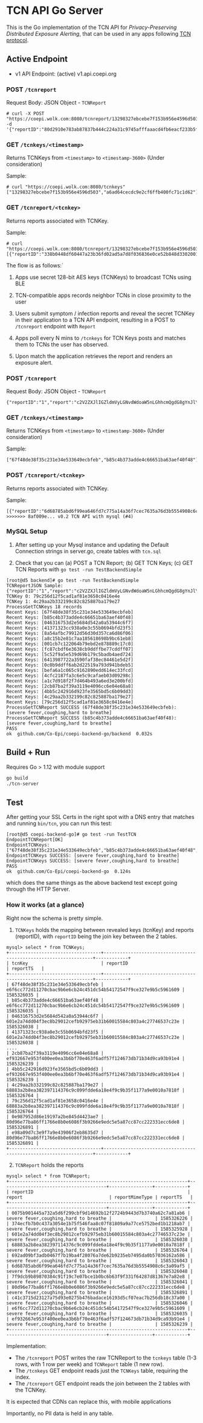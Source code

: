 # TCN API Go Server

This is the Go implementation of the TCN API for _Privacy-Preserving Distributed
Exposure Alerting_, that can be used in any apps following [TCN protocol](https://github.com/TCNCoalition/TCN).

## Active Endpoint
* v1 API Endpoint: (active) v1.api.coepi.org 

### POST `/tcnreport`
Request Body: JSON Object - `TCNReport`
```
# curl -X POST "https://coepi.wolk.com:8080/tcnreport/13298327ebcebe7f153b956e4596d503" -d '{"reportID":"80d2910e783ab87837b444c224a31c9745afffaaacd4fb6eacf233b5f30e3113","report":"c2V2ZXJlIGZldmVyLGNvdWdoaW5nLGhhcmQgdG8gYnJlYXRoZQ==","tcnKeys":"b85c4b373adde4c66651ba63aef40f48,41371323cc938a0e3c55b0694bfd23f5","reportTimeStamp":1585622063}'
```

### GET `/tcnkeys/<timestamp>`

Returns TCNKeys from `<timestamp>` to `<timestamp-3600>` (Under consideration)

Sample:
```
# curl "https://coepi.wolk.com:8080/tcnkeys"
["13298327ebcebe7f153b956e4596d503","a6ad64cecdc9e2cf6ffb400fc71c1d62"]
```

### GET `/tcnreport/<tcnkey>`

Returns reports associated with TCNKey.

Sample:
```
# curl "https://coepi.wolk.com:8080/tcnreport/13298327ebcebe7f153b956e4596d503"
[{"reportID":"338b0448df60447a23b36fd02ad5a7d8f036836e0ce52b848d3302001cc67a40","report":"c2V2ZXJlIGZldmVyLGNvdWdoaW5nLGhhcmQgdG8gYnJlYXRoZQ==","reportTimeStamp":1585622194}
```

The flow is as follows:`
1. Apps use secret 128-bit AES keys (TCNKeys) to broadcast TCNs using BLE

2. TCN-compatible apps records neighbor TCNs in close proximity to the user

3. Users submit symptom / infection reports and reveal the secret TCNKey in their application to a TCN API endpoint, resulting in a POST to `/tcnreport` endpoint with `Report`  

4. Apps poll every N mins to `/tcnkeys` for TCN Keys posts and matches them to TCNs the user has observed.

5. Upon match the application retrieves the report and renders an exposure alert. 


### POST `/tcnreport`
Request Body: JSON Object - `TCNReport`
```
{"reportID":"1","report":"c2V2ZXJlIGZldmVyLGNvdWdoaW5nLGhhcmQgdG8gYnJlYXRoZQ==","tcnKeys":"2cb87ba2f39a3119e4096cc6e04e68a8,4bb5c242916d923fe3565bd5c6b09dd3"}
```

### GET `/tcnkeys/<timestamp>`

Returns TCNKeys from `<timestamp>` to `<timestamp-3600>` (Under consideration)

Sample:
```
["67f48de38f35c231e34e533649ecbfeb","b85c4b373adde4c66651ba63aef40f48"]
```

### POST `/tcnreport/<tcnkey>`

Returns reports associated with TCNKey.

Sample:
```
[{"reportID":"6d68785abd6f99ea646fd7c775a14a36f7cec7635a76d3b5554908c6c3a09af5","report":"c2V2ZXJlIGZldmVyLGNvdWdoaW5nLGhhcmQgdG8gYnJlYXRoZQ==","reportTimeStamp":1585326048}]
>>>>>>> 8af009e... v0.2 TCN API with mysql (#4)
```

### MySQL Setup

1. After setting up your Mysql instance and updating the Default Connection strings in server.go, create tables with `tcn.sql`

2. Check that you can (a) POST a TCN Report; (b) GET TCN Keys; (c) GET TCN Reports  with `go test -run TestBackendSimple`
```
[root@d5 backend]# go test -run TestBackendSimple
TCNReportJSON Sample: {"reportID":"1","report":"c2V2ZXJlIGZldmVyLGNvdWdoaW5nLGhhcmQgdG8gYnJlYXRoZQ==","tcnKeys":"79c256d12f5cad1af81e3658c0416e4e,4c29aa2b332199c82c825887ba179e27"}
TCNKey 0: 79c256d12f5cad1af81e3658c0416e4e
TCNKey 1: 4c29aa2b332199c82c825887ba179e27
ProcessGetTCNKeys 18 records
Recent Keys: [67f48de38f35c231e34e533649ecbfeb]
Recent Keys: [b85c4b373adde4c66651ba63aef40f48]
Recent Keys: [046316753d2e5684d542a0a53944c6f7]
Recent Keys: [41371323cc938a0e3c55b0694bfd23f5]
Recent Keys: [8a54afbc79912d56d30d357ca6d86f06]
Recent Keys: [a8c15b2e81c7aa185618698b9bc61eb8]
Recent Keys: [001cb7c122064b79ebd2e878889c17c0]
Recent Keys: [fc87cbdf6e3638cb9ddffbe77cddff07]
Recent Keys: [5c52f9a5e539d69b179c5badb4aed724]
Recent Keys: [6413987722a3590faf38ec84461e5d2f]
Recent Keys: [0c0b9ddff6ab2d22519a793d941bdeb5]
Recent Keys: [befa6a1c065c9162890edd614ec33fcd]
Recent Keys: [4cfc2187fa3c6e5c9cafaeb03d09298c]
Recent Keys: [a1c7d918f2f7d464b493a6ed3e200bfd]
Recent Keys: [2cb87ba2f39a3119e4096cc6e04e68a8]
Recent Keys: [4bb5c242916d923fe3565bd5c6b09dd3]
Recent Keys: [4c29aa2b332199c82c825887ba179e27]
Recent Keys: [79c256d12f5cad1af81e3658c0416e4e]
ProcessGetTCNReport SUCCESS (67f48de38f35c231e34e533649ecbfeb): [severe fever,coughing,hard to breathe]
ProcessGetTCNReport SUCCESS (b85c4b373adde4c66651ba63aef40f48): [severe fever,coughing,hard to breathe]
PASS
ok	github.com/Co-Epi/coepi-backend-go/backend	0.032s
```

## Build + Run

Requires Go > 1.12 with module support

```sh
go build
./tcn-server
```

## Test

After getting your SSL Certs in the right spot with a DNS entry that matches and running `bin/tcn`, you can run this test:
```
[root@d5 coepi-backend-go]# go test -run TestTCN
EndpointTCNReport[OK]
EndpointTCNKeys: ["67f48de38f35c231e34e533649ecbfeb","b85c4b373adde4c66651ba63aef40f48","046316753d2e5684d542a0a53944c6f7","41371323cc938a0e3c55b0694bfd23f5","8a54afbc79912d56d30d357ca6d86f06","a8c15b2e81c7aa185618698b9bc61eb8","001cb7c122064b79ebd2e878889c17c0","fc87cbdf6e3638cb9ddffbe77cddff07","5c52f9a5e539d69b179c5badb4aed724","6413987722a3590faf38ec84461e5d2f","0c0b9ddff6ab2d22519a793d941bdeb5","befa6a1c065c9162890edd614ec33fcd","4cfc2187fa3c6e5c9cafaeb03d09298c","a1c7d918f2f7d464b493a6ed3e200bfd","2cb87ba2f39a3119e4096cc6e04e68a8","4bb5c242916d923fe3565bd5c6b09dd3","4c29aa2b332199c82c825887ba179e27","79c256d12f5cad1af81e3658c0416e4e","0e987952d86e19197a2be845d4423ae7","e98a09d7c3e9f7a9e43906f2eb8635d7"]
EndpointTCNKeys SUCCESS: [severe fever,coughing,hard to breathe]
EndpointTCNKeys SUCCESS: [severe fever,coughing,hard to breathe]
PASS
ok	github.com/Co-Epi/coepi-backend-go	0.124s
```

which does the same things as the above backend test except going through the HTTP Server.

### How it works (at a glance)

Right now the schema is pretty simple.  

1. `TCNKeys` holds the mapping between revealed keys (tcnKey) and reports (reportID), with `reportID` being the join key between the 2 tables.

```
mysql> select * from TCNKeys;
+----------------------------------+------------------------------------------------------------------+------------+
| tcnKey                           | reportID                                                         | reportTS   |
+----------------------------------+------------------------------------------------------------------+------------+
| 67f48de38f35c231e34e533649ecbfeb | e6f6cc772d11270cbac9b6e6cb24c451dc54b54172547f9ce327e9b5c5961609 | 1585326035 |
| b85c4b373adde4c66651ba63aef40f48 | e6f6cc772d11270cbac9b6e6cb24c451dc54b54172547f9ce327e9b5c5961609 | 1585326035 |
| 046316753d2e5684d542a0a53944c6f7 | 601e2a74dd04f3ec8b29012cefb92975eb31b60015584c803a4c27746537c23e | 1585326038 |
| 41371323cc938a0e3c55b0694bfd23f5 | 601e2a74dd04f3ec8b29012cefb92975eb31b60015584c803a4c27746537c23e | 1585326038 |
....
| 2cb87ba2f39a3119e4096cc6e04e68a8 | ef932667e953f400ee0ea3b6bf70e463f6adf57f124673db71b34d9ca93b91e4 | 1585326239 |
| 4bb5c242916d923fe3565bd5c6b09dd3 | ef932667e953f400ee0ea3b6bf70e463f6adf57f124673db71b34d9ca93b91e4 | 1585326239 |
| 4c29aa2b332199c82c825887ba179e27 | 68883a2b8ea382397114376c9c099fdde6a18e4f9c9b35f1177a9e0010a7818f | 1585326764 |
| 79c256d12f5cad1af81e3658c0416e4e | 68883a2b8ea382397114376c9c099fdde6a18e4f9c9b35f1177a9e0010a7818f | 1585326764 |
| 0e987952d86e19197a2be845d4423ae7 | 80d96e77ba86ff1766e8b0e6086f3b9266e9edc5e5a87cc87cc222331ecc6de8 | 1585326891 |
| e98a09d7c3e9f7a9e43906f2eb8635d7 | 80d96e77ba86ff1766e8b0e6086f3b9266e9edc5e5a87cc87cc222331ecc6de8 | 1585326891 |
+----------------------------------+------------------------------------------------------------------+------------+
```

2. `TCNReport` holds the reports

```
mysql> select * from TCNReport;
+------------------------------------------------------------------+---------------------------------------+----------------+------------+
| reportID                                                         | report                                | reportMimeType | reportTS   |
+------------------------------------------------------------------+---------------------------------------+----------------+------------+
| 0075b901445a732a5d6f299cbf9d14692b12f2724b9443d7b3740a62c7a81ab6 | severe fever,coughing,hard to breathe |                | 1585326226 |
| 374ecfb7b0c437a3054e1b75f546faa8c07f81809a9a77ce5752bed1b1218ab7 | severe fever,coughing,hard to breathe |                | 1585325928 |
| 601e2a74dd04f3ec8b29012cefb92975eb31b60015584c803a4c27746537c23e | severe fever,coughing,hard to breathe |                | 1585326038 |
| 68883a2b8ea382397114376c9c099fdde6a18e4f9c9b35f1177a9e0010a7818f | severe fever,coughing,hard to breathe |                | 1585326764 |
| 692ad09bf3adb0467f7b19ba4f28076a7de62b9235eb7495da0b57036162a586 | severe fever,coughing,hard to breathe |                | 1585326043 |
| 6d68785abd6f99ea646fd7c775a14a36f7cec7635a76d3b5554908c6c3a09af5 | severe fever,coughing,hard to breathe |                | 1585326048 |
| 7f9dcb9b89870384c91f19c7e07bce1b0bc6b63f9f331f64287d81367e7a82e8 | severe fever,coughing,hard to breathe |                | 1585326041 |
| 80d96e77ba86ff1766e8b0e6086f3b9266e9edc5e5a87cc87cc222331ecc6de8 | severe fever,coughing,hard to breathe |                | 1585326891 |
| c41c3715d23127a75d93e0275b476badace16193d5cf07eac7b256db18c37a00 | severe fever,coughing,hard to breathe |                | 1585326046 |
| e6f6cc772d11270cbac9b6e6cb24c451dc54b54172547f9ce327e9b5c5961609 | severe fever,coughing,hard to breathe |                | 1585326035 |
| ef932667e953f400ee0ea3b6bf70e463f6adf57f124673db71b34d9ca93b91e4 | severe fever,coughing,hard to breathe |                | 1585326239 |
+------------------------------------------------------------------+---------------------------------------+----------------+------------+
```

Implementation:
 - The `/tcnreport` POST writes the raw TCNReport to the `tcnkeys` table (1-3 rows, with 1 row per week) and `TCNReport` table (1 new row).
 - The `/tcnkeys` GET endpoint reads just the `TCNKeys` table, requiring the index.  
 - The `/tcnreport` GET endpoint reads the join between the 2 tables with the TCNKey.

It is expected that CDNs can replace this, with mobile applications 

Importantly, no PII data is held in any table.

